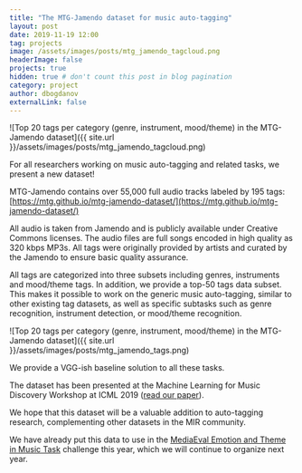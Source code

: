 ```yaml
---
title: "The MTG-Jamendo dataset for music auto-tagging"
layout: post
date: 2019-11-19 12:00
tag: projects
image: /assets/images/posts/mtg_jamendo_tagcloud.png
headerImage: false
projects: true
hidden: true # don't count this post in blog pagination
category: project
author: dbogdanov
externalLink: false
---
```


![Top 20 tags per category (genre, instrument, mood/theme) in the MTG-Jamendo dataset]({{ site.url }}/assets/images/posts/mtg_jamendo_tagcloud.png)

For all researchers working on music auto-tagging and related tasks, we
present a new dataset! 

MTG-Jamendo contains over 55,000 full audio
tracks labeled by 195 tags: [https://mtg.github.io/mtg-jamendo-dataset/](https://mtg.github.io/mtg-jamendo-dataset/)

All audio is taken from Jamendo and is publicly available under Creative
Commons licenses. The audio files are full songs encoded in high quality
as 320 kbps MP3s. All tags were originally provided by artists and
curated by the Jamendo to ensure basic quality assurance.

All tags are categorized into three subsets including genres,
instruments and mood/theme tags. In addition, we provide a top-50 tags
data subset. This makes it possible to work on the generic music
auto-tagging, similar to other existing tag datasets,  as well as
specific subtasks such as genre recognition, instrument detection, or
mood/theme recognition.

![Top 20 tags per category (genre, instrument, mood/theme) in the MTG-Jamendo dataset]({{ site.url }}/assets/images/posts/mtg_jamendo_tags.png)

We provide a VGG-ish baseline solution to all these tasks.

The dataset has been presented at the Machine Learning for Music
Discovery Workshop at ICML 2019 ([read our paper](http://mtg.upf.edu/node/3957)).

We hope that this dataset will be a valuable addition to auto-tagging
research, complementing other datasets in the MIR community.

We have already put this data to use in the [MediaEval Emotion and Theme in
Music Task](https://multimediaeval.github.io/2019-Emotion-and-Theme-Recognition-in-Music-Task/) challenge this year, which we will continue to organize next
year.




